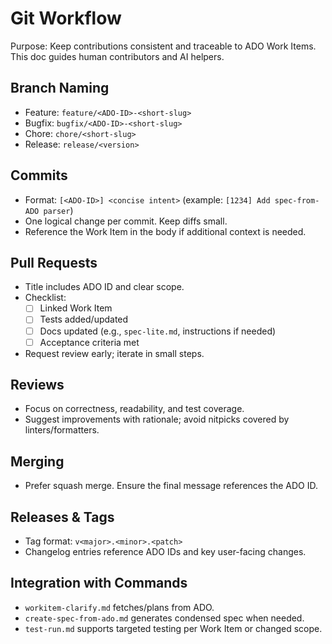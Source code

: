 # Git Workflow

Purpose: Keep contributions consistent and traceable to ADO Work Items. This doc guides human contributors and AI helpers.

## Branch Naming
- Feature: `feature/<ADO-ID>-<short-slug>`
- Bugfix: `bugfix/<ADO-ID>-<short-slug>`
- Chore: `chore/<short-slug>`
- Release: `release/<version>`

## Commits
- Format: `[<ADO-ID>] <concise intent>` (example: `[1234] Add spec-from-ADO parser`)
- One logical change per commit. Keep diffs small.
- Reference the Work Item in the body if additional context is needed.

## Pull Requests
- Title includes ADO ID and clear scope.
- Checklist:
  - [ ] Linked Work Item
  - [ ] Tests added/updated
  - [ ] Docs updated (e.g., `spec-lite.md`, instructions if needed)
  - [ ] Acceptance criteria met
- Request review early; iterate in small steps.

## Reviews
- Focus on correctness, readability, and test coverage.
- Suggest improvements with rationale; avoid nitpicks covered by linters/formatters.

## Merging
- Prefer squash merge. Ensure the final message references the ADO ID.

## Releases & Tags
- Tag format: `v<major>.<minor>.<patch>`
- Changelog entries reference ADO IDs and key user-facing changes.

## Integration with Commands
- `workitem-clarify.md` fetches/plans from ADO.
- `create-spec-from-ado.md` generates condensed spec when needed.
- `test-run.md` supports targeted testing per Work Item or changed scope.
